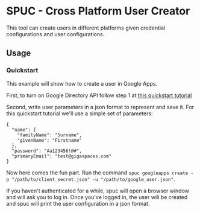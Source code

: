 # SPUC - Cross Platform User Creator
This tool can create users in different platforms given credential configurations
 and user configurations.

## Usage

### Quickstart

This example will show how to create a user in Google Apps.

First, to turn on Google Directory API follow step 1 at [this quickstart
tutorial](https://developers.google.com/admin-sdk/directory/v1/quickstart/python#step_1_turn_on_the_api_name)

Second, write user parameters in a json format to represent and save it. For this
quickstart tutorial we'll use a simple set of parameters:
 ```
 {
   "name": {
     "familyName": "Surname",
     "givenName": "Firstname"
   },
   "password": "Aa123456!@#",
   "primaryEmail": "test@gigaspaces.com"
 }
 ```

Now here comes the fun part. Run the command `spuc googleapps create -p
"/path/to/client_secret.json" -u "/path/to/google_user.json"`.

If you haven't authenticated for a while, spuc will open a browser window and
will ask you to log in. Once you've logged in, the user will be created and
 spuc will print the user configuration in a json format.
